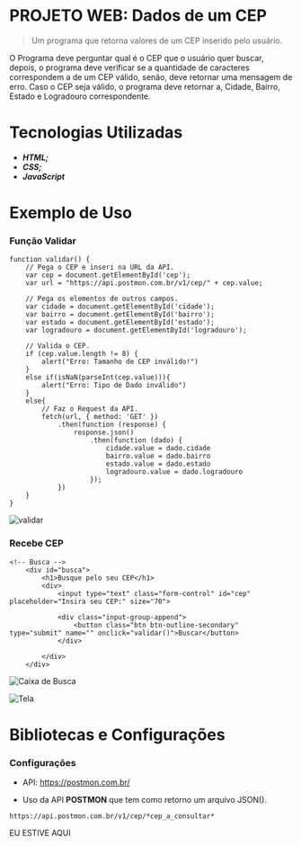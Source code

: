 # PROJETO WEB: Dados de um CEP

> Um programa que retorna valores de um CEP inserido pelo usuário.

  O Programa deve perguntar qual é o CEP que o usuário quer buscar, depois, o programa deve verificar
se a quantidade de caracteres correspondem a de um CEP válido, senão, deve retornar uma mensagem de erro.
Caso o CEP seja válido, o programa deve retornar a, Cidade, Bairro, Estado e Logradouro correspondente.

# Tecnologias Utilizadas
* **_HTML;_**
* **_CSS;_**
* **_JavaScript_**

# Exemplo de Uso
###  Função Validar
```
function validar() {
    // Pega o CEP e inseri na URL da API.
    var cep = document.getElementById('cep');
    var url = "https://api.postmon.com.br/v1/cep/" + cep.value;

    // Pega os elementos de outros campos. 
    var cidade = document.getElementById('cidade');
    var bairro = document.getElementById('bairro');
    var estado = document.getElementById('estado');
    var logradouro = document.getElementById('logradouro');

    // Valida o CEP.
    if (cep.value.length != 8) {
        alert("Erro: Tamanho de CEP inválido!")
    }
    else if(isNaN(parseInt(cep.value))){
        alert("Erro: Tipo de Dado inválido")
    }
    else{
        // Faz o Request da API.
        fetch(url, { method: 'GET' })
            .then(function (response) {
                response.json()
                    .then(function (dado) {
                        cidade.value = dado.cidade
                        bairro.value = dado.bairro
                        estado.value = dado.estado
                        logradouro.value = dado.logradouro
                    });
            })
    }
}
```
![validar](https://github.com/ThiagoLozano/Dados-de-um-CPF/blob/master/Retornando%20Dados%20do%20CEP%20-%20WEB/Screenshot/funcao.PNG)

### Recebe CEP
```
<!-- Busca -->
    <div id="busca">
        <h1>Busque pelo seu CEP</h1>
        <div>
            <input type="text" class="form-control" id="cep" placeholder="Insira seu CEP:" size="70">

            <div class="input-group-append">
                <button class="btn btn-outline-secondary" type="submit" name="" onclick="validar()">Buscar</button>
            </div>

        </div>
    </div>
```
![Caixa de Busca](https://github.com/ThiagoLozano/Dados-de-um-CPF/blob/master/Retornando%20Dados%20do%20CEP%20-%20WEB/Screenshot/busca.PNG)

![Tela](https://github.com/ThiagoLozano/Dados-de-um-CPF/blob/master/Retornando%20Dados%20do%20CEP%20-%20WEB/Screenshot/tela.PNG)

# Bibliotecas e Configurações

### Configurações

* API: https://postmon.com.br/

* Uso da API __POSTMON__ que tem como retorno um arquivo JSON().
```
https://api.postmon.com.br/v1/cep/*cep_a_consultar*
```
EU ESTIVE AQUI
